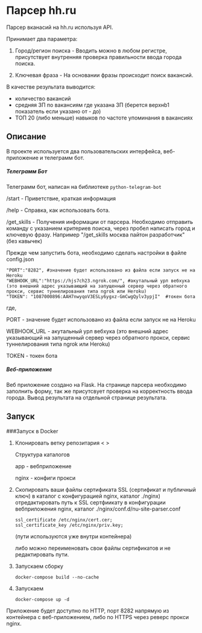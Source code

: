 #   Парсер hh.ru

Парсер вканасий на hh.ru используя API.

Принимает два параметра:

1) Город/регион поиска  - Вводить можно в любом регистре, присутствует внутренняя проверка правильности ввода города поиска.

2) Ключевая фраза - На основании фразы происходит поиск вакансий.

В качестве результата выводится:
- количество вакансий
- средняя ЗП по вакансиям где указана ЗП (берется верхнb1 показатель если указано от - до)
- ТОП 20 (либо меньше) навыков по частоте упоминания в вакансиях

##  Описание
В проекте используется два пользовательских интерфейса, веб-приложение и телеграмм бот.

   
#####  Телеграмм Бот
Телеграмм бот, написан на библиотеке ``python-telegram-bot``

/start - Приветствие, краткая информация

/help - Справка, как использовать бота.

/get_skills - Получения информации от парсера.
Необходимо отправить команду с указанием критериев поиска, 
через пробел написать город и ключевую фразу.
Например "/get_skills москва пайтон разработчик" (без кавычек) 

Прежде чем запустить бота, необходимо сделать настройки в файле config.json

    "PORT":"8282", #значение будет использовано из файла если запуск не на Heroku
    "WEBHOOK_URL":"https://hjs7ch23.ngrok.com/", #акутальный урл вебхука (это внешний адрес указывающий на запущенный сервер через обратного прокси, сервис туннелирования типа ngrok или Heroku)
    "TOKEN": "1087000896:AAH7nwyqoV3ESLy6ygxz-GmCwgQylv3ypjI"  #токен бота

где, 

   PORT - значение будет использовано из файла если запуск не на Heroku
   
   WEBHOOK_URL - акутальный урл вебхука (это внешний адрес указывающий на запущенный сервер через обратного прокси, сервис туннелирования типа ngrok или Heroku)
   
   TOKEN - токен бота

##### Веб-приложение

Веб приложение создано на Flask. 
На странице парсера необходимо заполнить форму, так же присутсвует проверка на корректность ввода города. 
Вывод результата на отдельной странице результата.

## Запуск

###Запуск в Docker

1) Клонировать ветку репозитария < >

   Структура каталогов
   
   app - вебприложение
   
   nginx - конфиги прокси

2) Скопировать ваши файлы сертификата SSL (сертификат и публичный ключ) в каталог с конфигурацией nginx, каталог ./nginx) 
   отредактировать путь к SSL сертфиикату в конфигурации вебприложения nginx, каталог ./nginx/conf.d/nu-site-parser.conf

       ssl_certificate /etc/nginx/cert.cer;
       ssl_certificate_key /etc/nginx/priv.key;
   (пути используются уже внутри контейнера) 

   либо можно переименовать свои файлы сертификатов и не редактировать пути.

3) Запускаем сборку

       docker-compose build --no-cache

4) Запускаем
       
       docker-compose up -d

Приложение будет доступно по HTTP, порт 8282 напрямую из контейнера с веб-приложением, либо по HTTPS через реверс прокси nginx.
